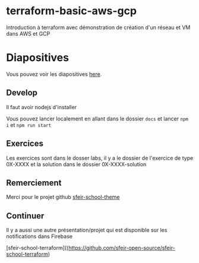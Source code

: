 # terraform-basic-aws-gcp

Introduction à terraform avec démonstration de création d'un réseau et VM dans AWS et GCP

# Diapositives

Vous pouvez voir les diapositives [here](https://tgenez.github.io/terraform-basic-aws-gcp/#/).

## Develop

Il faut avoir nodejs d'installer

Vous pouvez lancer localement en allant dans le dossier `docs` et lancer `npm i` et `npm run start`

## Exercices

Les exercices sont dans le dosser labs, il y a le dossier de l'exercice de type 0X-XXXX et la solution dans le dossier 0X-XXXX-solution

## Remerciement

Merci pour le projet github [sfeir-school-theme](https://github.com/sfeir-open-source/sfeir-school-theme)

## Continuer

Il y a aussi une autre présentation/projet qui est disponible sur les notifications dans Firebase

[sfeir-school-terraform]((https://github.com/sfeir-open-source/sfeir-school-terraform)

